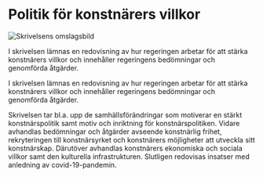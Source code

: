 # Politik för konstnärers villkor

![Skrivelsens omslagsbild](/contentassets/f5a667ee00c142bb9ec13d8f3059b263/omslag_skr2020_21_109_kultur_webb_tumme.jpg?width=150&quality=85)

I skrivelsen lämnas en redovisning av hur regeringen arbetar för att stärka konstnärers villkor och innehåller regeringens bedömningar och genomförda åtgärder.

I skrivelsen lämnas en redovisning av hur regeringen arbetar för att stärka konstnärers villkor och innehåller regeringens bedömningar och genomförda åtgärder.

Skrivelsen tar bl.a. upp de samhällsförändringar som motiverar en stärkt konstnärspolitik samt motiv och inriktning för konstnärspolitiken. Vidare avhandlas bedömningar och åtgärder avseende konstnärlig frihet, rekryteringen till konstnärsyrket och konstnärers möjligheter att utveckla sitt konstnärskap. Därutöver avhandlas konstnärers ekonomiska och sociala villkor samt den kulturella infrastrukturen. Slutligen redovisas insatser med anledning av covid-19-pandemin.
